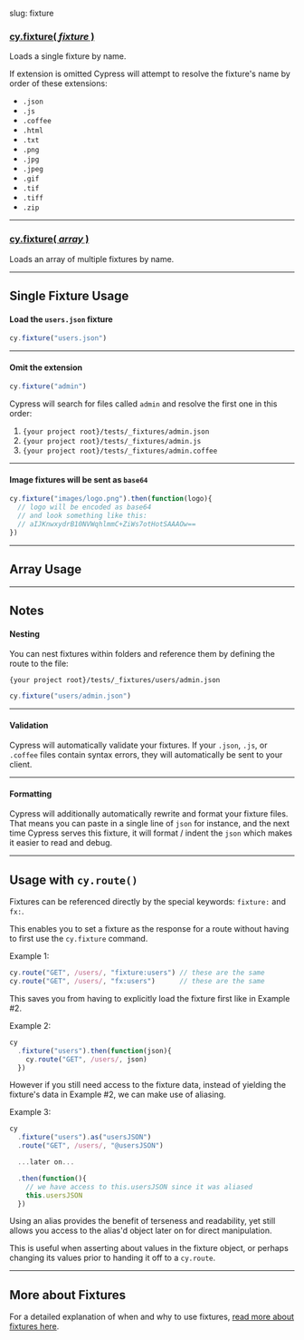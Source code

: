 slug: fixture

### [cy.fixture( *fixture* )](#single-fixture-usage)
Loads a single fixture by name.

If extension is omitted Cypress will attempt to resolve the fixture's name by order of these extensions:

* `.json`
* `.js`
* `.coffee`
* `.html`
* `.txt`
* `.png`
* `.jpg`
* `.jpeg`
* `.gif`
* `.tif`
* `.tiff`
* `.zip`

***

### [cy.fixture( *array* )](#array-usage)
Loads an array of multiple fixtures by name.

***

## Single Fixture Usage

#### Load the `users.json` fixture

```js
cy.fixture("users.json")
```

***

#### Omit the extension

```js
cy.fixture("admin")
```

Cypress will search for files called `admin` and resolve the first one in this order:

1. `{your project root}/tests/_fixtures/admin.json`
2. `{your project root}/tests/_fixtures/admin.js`
3. `{your project root}/tests/_fixtures/admin.coffee`

***

#### Image fixtures will be sent as `base64`

```js
cy.fixture("images/logo.png").then(function(logo){
  // logo will be encoded as base64
  // and look something like this:
  // aIJKnwxydrB10NVWqhlmmC+ZiWs7otHotSAAAOw==
})
```

***

## Array Usage

***

## Notes

#### Nesting

You can nest fixtures within folders and reference them by defining the route to the file:

`{your project root}/tests/_fixtures/users/admin.json`

```js
cy.fixture("users/admin.json")
```

***

#### Validation

Cypress will automatically validate your fixtures. If your `.json`, `.js`, or `.coffee`  files contain syntax errors, they will automatically be sent to your client.

***

#### Formatting

Cypress will additionally automatically rewrite and format your fixture files. That means you can paste in a single line of `json` for instance, and the next time Cypress serves this fixture, it will format / indent the `json` which makes it easier to read and debug.

***

## Usage with `cy.route()`

Fixtures can be referenced directly by the special keywords: `fixture:` and `fx:`.

This enables you to set a fixture as the response for a route without having to first use the `cy.fixture` command.

Example 1:

```javascript
cy.route("GET", /users/, "fixture:users") // these are the same
cy.route("GET", /users/, "fx:users")      // these are the same
```

This saves you from having to explicitly load the fixture first like in Example #2.

Example 2:

```javascript
cy
  .fixture("users").then(function(json){
    cy.route("GET", /users/, json)
  })
```

However if you still need access to the fixture data, instead of yielding the fixture's data in Example #2, we can make use of aliasing.

Example 3:

```javascript
cy
  .fixture("users").as("usersJSON")
  .route("GET", /users/, "@usersJSON")

  ...later on...

  .then(function(){
    // we have access to this.usersJSON since it was aliased
    this.usersJSON
  })
```

Using an alias provides the benefit of terseness and readability, yet still allows you access to the alias'd object later on for direct manipulation.

This is useful when asserting about values in the fixture object, or perhaps changing its values prior to handing it off to a `cy.route`.

***

## More about Fixtures

For a detailed explanation of when and why to use fixtures, [read more about fixtures here](fixtures).